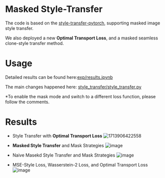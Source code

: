 # Masked Style-Transfer

The code is based on the [style-transfer-pytorch](https://github.com/crowsonkb/style-transfer-pytorch/tree/master), supporting masked image style transfer.

We also deployed a new **Optimal Transport Loss**, and a masked seamless clone-style transfer method.

# Usage
Detailed results can be found here:[exp/results.ipynb](https://github.com/wrencanfly/masked-style-transfer/blob/main/exp/results.ipynb)

The main changes happened here: [style_transfer/style_transfer.py](https://github.com/wrencanfly/masked-style-transfer/blob/main/style_transfer/style_transfer.py)


*To enable the mask mode and switch to a different loss function, please follow the comments.


# Results

- Style Transfer with **Optimal Transport Loss**
  ![1713906422558](https://github.com/wrencanfly/masked-style-transfer/assets/56505931/91743f53-cba4-4ccb-9ce0-2a2c3243f96a)

- **Masked Style Transfer** and Mask Strategies
  ![image](https://github.com/wrencanfly/masked-style-transfer/assets/56505931/b4c8447e-23de-455c-935b-174f4c82b7b6)


- Naive Masekd Style Transfer and Mask Strategies
  ![image](https://github.com/wrencanfly/masked-style-transfer/assets/56505931/8c91dbb1-80d5-4b74-a0f8-a6afae9047f2)

  
- MSE-Style Loss, Wasserstein-2 Loss, and  Optimal Transport Loss
  ![image](https://github.com/wrencanfly/masked-style-transfer/assets/56505931/c28fbf14-96d1-41c8-ba68-ceddc67799fe)




